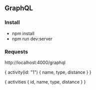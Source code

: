 ## GraphQL

### Install

* npm install
* npm run dev:server

### Requests

http://localhost:4000/graphql

{
    activity(id: "1") {
        name,
        type,
        distance
	}
}

{
    activities {
        id,
        name,
        type,
        distance
    }
}

